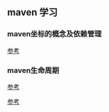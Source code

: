 ## maven 学习

### maven坐标的概念及依赖管理

[参考](https://www.cnblogs.com/ysocean/p/7451054.html)

### maven生命周期

[参考](https://www.cnblogs.com/ysocean/p/7456179.html)

[参考](https://www.cnblogs.com/ysocean/tag/Maven%E7%B3%BB%E5%88%97%E6%95%99%E7%A8%8B/)